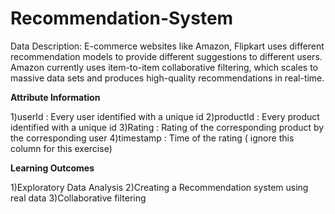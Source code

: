 # Recommendation-System

Data Description:
E-commerce websites like Amazon, Flipkart uses different recommendation models to provide different suggestions to different users. Amazon currently uses item-to-item collaborative filtering, which scales to massive data sets and produces high-quality recommendations in real-time.

**Attribute Information**

1)userId : Every user identified with a unique id
2)productId : Every product identified with a unique id
3)Rating : Rating of the corresponding product by the corresponding user
4)timestamp : Time of the rating ( ignore this column for this exercise)


**Learning Outcomes**

1)Exploratory Data Analysis
2)Creating a Recommendation system using real data
3)Collaborative filtering


